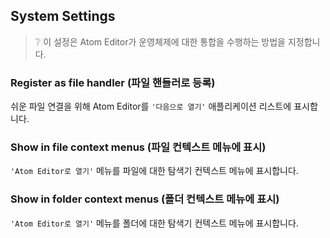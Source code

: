 ## System Settings

> :grey_question: 이 설정은 Atom Editor가 운영체제에 대한 통합을 수행하는 방법을 지정합니다.

### Register as file handler (파일 핸들러로 등록)

쉬운 파일 연결을 위해 Atom Editor를 `'다음으로 열기'` 애플리케이션 리스트에 표시합니다.

### Show in file context menus (파일 컨텍스트 메뉴에 표시)

`'Atom Editor로 열기'` 메뉴를 파일에 대한 탐색기 컨텍스트 메뉴에 표시합니다.

### Show in folder context menus (폴더 컨텍스트 메뉴에 표시)

`'Atom Editor로 열기'` 메뉴를 폴더에 대한 탐색기 컨텍스트 메뉴에 표시합니다.
